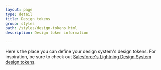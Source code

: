 ```yaml
---
layout: page
type: detail
title: Design tokens
group: styles
path: /styles/design-tokens.html
description: Design token information

---
```


Here's the place you can define your design system's design tokens. For inspiration, be sure to check out [Salesforce's Lightning Design System design tokens](https://www.lightningdesignsystem.com/design-tokens/).
